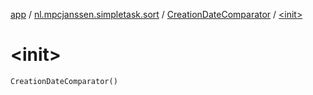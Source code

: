 [app](../../index.md) / [nl.mpcjanssen.simpletask.sort](../index.md) / [CreationDateComparator](index.md) / [&lt;init&gt;](.)

# &lt;init&gt;

`CreationDateComparator()`